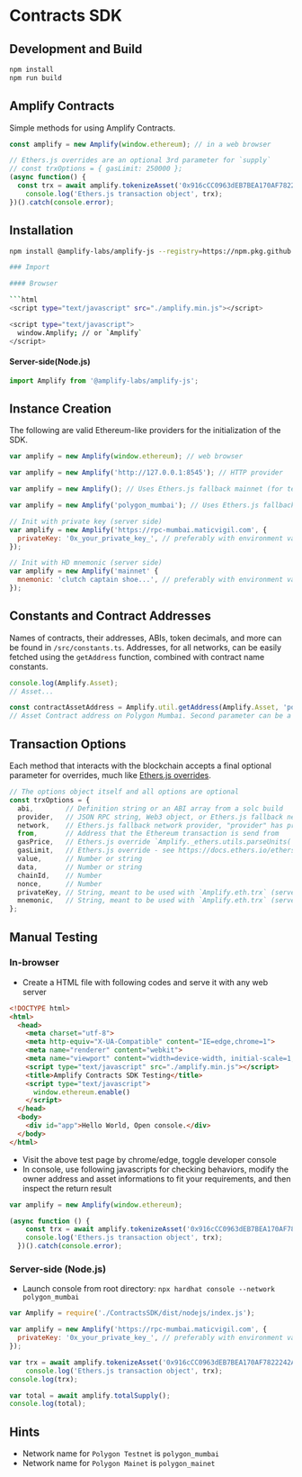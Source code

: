 # Contracts SDK

## Development and Build

```bash
npm install
npm run build
```

## Amplify Contracts

Simple methods for using Amplify Contracts.

```js
const amplify = new Amplify(window.ethereum); // in a web browser

// Ethers.js overrides are an optional 3rd parameter for `supply`
// const trxOptions = { gasLimit: 250000 };
(async function() {
  const trx = await amplify.tokenizeAsset('0x916cCC0963dEB7BEA170AF7822242A884d52d4c7', 'token-001', 20000, 1, 'asset-uri://token-001');
    console.log('Ethers.js transaction object', trx);
})().catch(console.error);
```

## Installation

```bash
npm install @amplify-labs/amplify-js --registry=https://npm.pkg.github.com

### Import

#### Browser

```html
<script type="text/javascript" src="./amplify.min.js"></script>

<script type="text/javascript">
  window.Amplify; // or `Amplify`
</script>
```

#### Server-side(Node.js)

```js
import Amplify from '@amplify-labs/amplify-js';
```

## Instance Creation

The following are valid Ethereum-like providers for the initialization of the SDK.

```js
var amplify = new Amplify(window.ethereum); // web browser

var amplify = new Amplify('http://127.0.0.1:8545'); // HTTP provider

var amplify = new Amplify(); // Uses Ethers.js fallback mainnet (for testing only)

var amplify = new Amplify('polygon_mumbai'); // Uses Ethers.js fallback (for testing only)

// Init with private key (server side)
var amplify = new Amplify('https://rpc-mumbai.maticvigil.com', {
  privateKey: '0x_your_private_key_', // preferably with environment variable
});

// Init with HD mnemonic (server side)
var amplify = new Amplify('mainnet' {
  mnemonic: 'clutch captain shoe...', // preferably with environment variable
});
```

## Constants and Contract Addresses

Names of contracts, their addresses, ABIs, token decimals, and more can be found in `/src/constants.ts`. 
Addresses, for all networks, can be easily fetched using the `getAddress` function, combined with contract name constants.

```js
console.log(Amplify.Asset);
// Asset...

const contractAssetAddress = Amplify.util.getAddress(Amplify.Asset, 'polygon_mumbai');
// Asset Contract address on Polygon Mumbai. Second parameter can be a network like 'polygon_mumbai'.
```

## Transaction Options

Each method that interacts with the blockchain accepts a final optional parameter for overrides, much like [Ethers.js overrides](https://docs.ethers.io/ethers.js/v5-beta/api-contract.html#overrides).
```js
// The options object itself and all options are optional
const trxOptions = {
  abi,        // Definition string or an ABI array from a solc build
  provider,   // JSON RPC string, Web3 object, or Ethers.js fallback network (string)
  network,    // Ethers.js fallback network provider, "provider" has precedence over "network"
  from,       // Address that the Ethereum transaction is send from
  gasPrice,   // Ethers.js override `Amplify._ethers.utils.parseUnits('10.0', 'gwei')`
  gasLimit,   // Ethers.js override - see https://docs.ethers.io/ethers.js/v5-beta/api-contract.html#overrides
  value,      // Number or string
  data,       // Number or string
  chainId,    // Number
  nonce,      // Number
  privateKey, // String, meant to be used with `Amplify.eth.trx` (server side)
  mnemonic,   // String, meant to be used with `Amplify.eth.trx` (server side)
};
```

## Manual Testing 
### In-browser

* Create a HTML file with following codes and serve it with any web server

```html
<!DOCTYPE html>
<html>
  <head>
    <meta charset="utf-8">
    <meta http-equiv="X-UA-Compatible" content="IE=edge,chrome=1">
    <meta name="renderer" content="webkit">
    <meta name="viewport" content="width=device-width, initial-scale=1, maximum-scale=1, user-scalable=no">
    <script type="text/javascript" src="./amplify.min.js"></script>
    <title>Amplify Contracts SDK Testing</title>
    <script type="text/javascript">
      window.ethereum.enable()
    </script>
  </head>
  <body>
    <div id="app">Hello World, Open console.</div>
  </body>
</html>
```

* Visit the above test page by chrome/edge, toggle developer console
* In console, use following javascripts for checking behaviors, modify the owner address and asset informations to fit your requirements, and then inspect the return result

```javascript
var amplify = new Amplify(window.ethereum);

(async function () {
    const trx = await amplify.tokenizeAsset('0x916cCC0963dEB7BEA170AF7822242A884d52d4c7', 'token-001', 20000, 1, 'asset-uri://token-001');
    console.log('Ethers.js transaction object', trx);
  })().catch(console.error);
```

### Server-side (Node.js)

* Launch console from root directory: `npx hardhat console --network polygon_mumbai`

```js
var Amplify = require('./ContractsSDK/dist/nodejs/index.js');

var amplify = new Amplify('https://rpc-mumbai.maticvigil.com', {
  privateKey: '0x_your_private_key_', // preferably with environment variable
});

var trx = await amplify.tokenizeAsset('0x916cCC0963dEB7BEA170AF7822242A884d52d4c7', 'token-002', 20000, 1, 'asset-uri://token-001');
    console.log('Ethers.js transaction object', trx);
console.log(trx);

var total = await amplify.totalSupply();
console.log(total);
```

## Hints

* Network name for `Polygon Testnet` is `polygon_mumbai`
* Network name for `Polygon Mainet` is `polygon_mainet`
